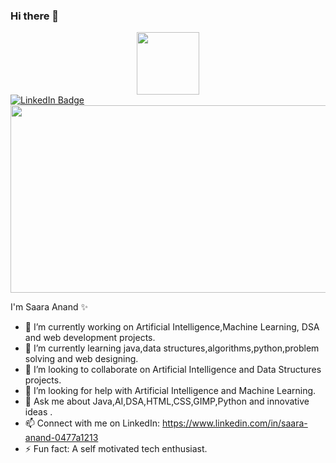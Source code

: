 ### Hi there 👋
<div id="header" align="center">
  <img src="https://media.giphy.com/media/M9gbBd9nbDrOTu1Mqx/giphy.gif" width="100"/>
</div>


<div id="badges">
  
  
</div>
<div id="badges">
  <a href="https://www.linkedin.com/in/saara-anand-0477a1213/">
    <img src="https://img.shields.io/badge/LinkedIn-blue?style=for-the-badge&logo=linkedin&logoColor=white" alt="LinkedIn Badge"/>
  </a>
</div>

<img src="https://komarev.com/ghpvc/?username=your-github-username&style=flat-square&color=blue" alt=""/>
<div align="center">
  <img src="https://media.giphy.com/media/dWesBcTLavkZuG35MI/giphy.gif" width="600" height="300"/>
</div>

<p>
I'm Saara Anand ✨ 

- 🔭 I’m currently working on Artificial Intelligence,Machine Learning, DSA and web development projects.
- 🌱 I’m currently learning java,data structures,algorithms,python,problem solving and web designing.
- 👯 I’m looking to collaborate on Artificial Intelligence and Data Structures projects.
- 🤔 I’m looking for help with Artificial Intelligence and Machine Learning.
- 💬 Ask me about Java,AI,DSA,HTML,CSS,GIMP,Python and innovative ideas .
- 📫 Connect with me on LinkedIn: https://www.linkedin.com/in/saara-anand-0477a1213
- ⚡ Fun fact: A self motivated tech enthusiast.
</p>




